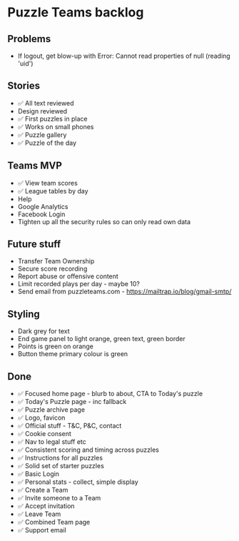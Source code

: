 Puzzle Teams backlog
====================

Problems
--------

- If logout, get blow-up with Error: Cannot read properties of null (reading 'uid')

Stories
-------

- ✅ All text reviewed
- Design reviewed
- ✅ First puzzles in place
- ✅ Works on small phones
- ✅ Puzzle gallery
- ✅ Puzzle of the day


Teams MVP
---------

- ✅ View team scores
- ✅ League tables by day
- Help
- Google Analytics
- Facebook Login
- Tighten up all the security rules so can only read own data


Future stuff
------------

- Transfer Team Ownership
- Secure score recording
- Report abuse or offensive content
- Limit recorded plays per day - maybe 10?
- Send email from puzzleteams.com - https://mailtrap.io/blog/gmail-smtp/


Styling
-------

- Dark grey for text
- End game panel to light orange, green text, green border
- Points is green on orange
- Button theme primary colour is green

Done
----
- ✅ Focused home page - blurb to about, CTA to Today's puzzle
- ✅ Today's Puzzle page - inc fallback
- ✅ Puzzle archive page
- ✅ Logo, favicon
- ✅ Official stuff - T&C, P&C, contact
- ✅ Cookie consent
- ✅ Nav to legal stuff etc
- ✅ Consistent scoring and timing across puzzles
- ✅ Instructions for all puzzles
- ✅ Solid set of starter puzzles
- ✅ Basic Login
- ✅ Personal stats - collect, simple display
- ✅ Create a Team
- ✅ Invite someone to a Team
- ✅ Accept invitation
- ✅ Leave Team
- ✅ Combined Team page
- ✅ Support email
